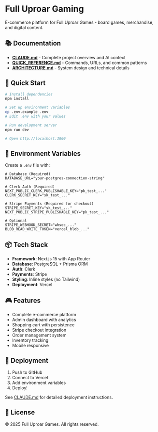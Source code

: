 # Full Uproar Gaming

E-commerce platform for Full Uproar Games - board games, merchandise, and digital content.

## 📚 Documentation

- **[CLAUDE.md](./CLAUDE.md)** - Complete project overview and AI context
- **[QUICK_REFERENCE.md](./QUICK_REFERENCE.md)** - Commands, URLs, and common patterns
- **[ARCHITECTURE.md](./ARCHITECTURE.md)** - System design and technical details

## 🚀 Quick Start

```bash
# Install dependencies
npm install

# Set up environment variables
cp .env.example .env
# Edit .env with your values

# Run development server
npm run dev

# Open http://localhost:3000
```

## 🔧 Environment Variables

Create a `.env` file with:

```env
# Database (Required)
DATABASE_URL="your-postgres-connection-string"

# Clerk Auth (Required)
NEXT_PUBLIC_CLERK_PUBLISHABLE_KEY="pk_test_..."
CLERK_SECRET_KEY="sk_test_..."

# Stripe Payments (Required for checkout)
STRIPE_SECRET_KEY="sk_test_..."
NEXT_PUBLIC_STRIPE_PUBLISHABLE_KEY="pk_test_..."

# Optional
STRIPE_WEBHOOK_SECRET="whsec_..."
BLOB_READ_WRITE_TOKEN="vercel_blob_..."
```

## 📦 Tech Stack

- **Framework**: Next.js 15 with App Router
- **Database**: PostgreSQL + Prisma ORM
- **Auth**: Clerk
- **Payments**: Stripe
- **Styling**: Inline styles (no Tailwind)
- **Deployment**: Vercel

## 🎮 Features

- Complete e-commerce platform
- Admin dashboard with analytics
- Shopping cart with persistence
- Stripe checkout integration
- Order management system
- Inventory tracking
- Mobile responsive

## 🚢 Deployment

1. Push to GitHub
2. Connect to Vercel
3. Add environment variables
4. Deploy!

See [CLAUDE.md](./CLAUDE.md) for detailed deployment instructions.

## 📄 License

© 2025 Full Uproar Games. All rights reserved.